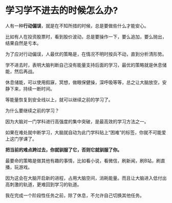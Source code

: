 # 学习学不进去的时候怎么办?
人有一种**行动偏误**，就是在不知所措的时候，总是要做些什么才能安心。

比如有人在投资股票时，看到股价波动，总是要操作一下，要么追加，要么抛出，结果自然是亏本。

为了应对行动偏误，人最优的策略是，在情况不明时按兵不动，直到分析清形势。



学不进去时，表明大脑判断自己没有能量支持后面的学习，最优的策略就是休息储能，然后再战。

休息储能，可以使用假寐，冥想，做眼保健操，深呼吸等等，总之让大脑放空，安静下来，持续一断时间。

等能量恢复到安全线以上，就可以继续之前的学习了。

为什么要继续之前的学习？

因为大脑对一门学科进行高强度的集中突破，是最高效的学习方法之一。

如果在难处就中断学习，大脑就自动为此门学科贴上“困难”的标签，你就不可能爱上这门学课了。

**把当前的难点跨过去，你就驯服了它，否则它就驯服了你。**



最要命的策略是做其他有趣的事情，比如看小说，看微信，刷新闻，刷B站，刷直播，玩游戏。

因为这会在大脑开启新的进程，占用大脑空间，消耗能量。而且让大脑进入低付出高刺激的轨道，更难回到学习的轨道。

我在完成一个阶段性任务之前，除了休息，不允许自己切换其他任务。